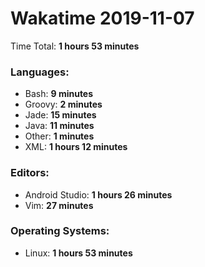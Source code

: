 # Wakatime 2019-11-07

Time Total: **1 hours 53 minutes**

### Languages:
- Bash: **9 minutes** 
- Groovy: **2 minutes** 
- Jade: **15 minutes** 
- Java: **11 minutes** 
- Other: **1 minutes** 
- XML: **1 hours 12 minutes** 

### Editors:
- Android Studio: **1 hours 26 minutes** 
- Vim: **27 minutes** 

### Operating Systems:
- Linux: **1 hours 53 minutes** 

